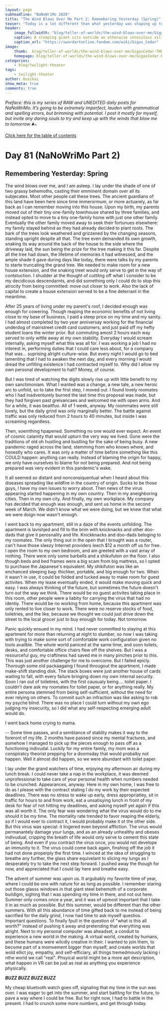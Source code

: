 ```yaml
---
layout: page
subheadline: "NaNoWriMo 2020"
title: "The Wind Blows Over Me Part 2: Remembering Yesterday (Spring)"
teaser: "Today is a lot different than what yesterday was shaping up to be."
header:
    image_fullwidth: "blog/teller-of-worlds/the-wind-blows-over-me/GigasCedar-HEAD.jpg"
    caption: A sleeping giant sits outside an otherwise innoculous village at the outskirts of the virtual realm...
    caption_url: "https://swordartonline.fandom.com/wiki/Gigas_Cedar"
image:
    thumb:  blog/teller-of-worlds/the-wind-blows-over-me/GigasCedar-THUMB.png
    homepage: blog/teller-of-worlds/the-wind-blows-over-me/GigasCedar-RAW.png
categories:
    - blog/twilight-theater
tags:
    - twilight-theater
author: Ousikai
show_meta: true
comments: true
---
```

*Preface: this is my series of RAW and UNEDITED daily posts for NaNoWriMo. It’s going to be extremely imperfect, lauden with grammatical and spelling errors, but brimming with potential. I post it mostly for myself, but invite any daring souls to try and keep up with the winds that blow me to tomorrow :wind_face:.*

[Click here for the table of contents]({{site.url}}{{site.baseurl}}/blog/perfecting-your-protagonist/the-wind-blows-over-me-table-of-contents) <br/>

# Day 81 (NaNoWriMo Part 2)
## Remembering Yesterday: Spring

The wind blows over me, and I am asleep. I lay under the shade of one of two grassy behemoths, casting their emminent domain over all its subjecates. Most other people call these trees. The ancient guardians of this land have been here since time immerormum, or more actuarely, as far back as I can remember moving into this house. Upon my birth, my parents moved out of their tiny one-family townhouse shared by three families, and instead opted to move to a tiny one-family home with just one other family. Eventually the other family moved away to seek their fortunues elsewhere: my family stayed behind as they had already decided to plant roots. The bark of the trees look weathered and grizzened by the changing seasons, standing upright despite all that. The tree even demanded its own growth, snaking its way around the back of the house to the side where the driveway laid, the sun being the prize for the tree making it this far. Despite all the tree had down, the lifetime of memories it had witnessed, and the ample shade it gave during days like today, there were talks by my parents to starte truncating the grand tree. We needed to make room for a new house extension, and the snaking treet would only serve to get in the way of contstuction. I shudder at the thought of cuttitng off what I consider to be my decidicous descendarnts, and did something only I could do to stop this atrocity from being committed: move out closer to work. Also the lack of capital to create a house extension served to be a fine deterrant in the meantime.

After 25 years of living under my parent's roof, I decided enough was enough for cowering. Though reaping the economic benefits of not living close to my base of business, I paid a steep price on my time and my sanity. I had almost completed by two year anniversay working for the financial underdog of mainstreet credit card customers, and just paid off my hefty student loans the winter prior. But commuting amost 2 hours each way served to only wittle away at my own stability. Everyday I would scream internally, asking myself what this was all for. I was working a job I had no interest in, performing duties that I could care less about, for a company that was... suprising alright culture-wise. But every night I would go to bed lamenting that I had to awaken the next day, and every morning I would dread the unfilling existence I had contracted myself to. Why did I allow my own personal development to halt? Money, of course. 


But I was tired of watching the digits slowly rise up with little benefit to my own sanctimoniam. What I wanted was a change, a new tale, a new heroic arc to unfold, so to take the first step, I moved out. I found lovely roomates who I had inadventurely burned the last time this proposal was made, but they had forgiven past greivancaes and welcomed me with open arms. And for a while, it was beaitfuo. All of 1 week, anyway. My roommates were still lovely, but the daily grind was only marginally better. The battle against traffic was only reduced from 2 hours to 40 minutes, but inside I was screaming regardless.

Then, soemthing hpapened. Something no one would ever expect. An event of cosmic calamity that would upturn the very way we lived. Gone were the traditions of old oh hustling and bustling for the sake of being busy. A new pandemic raged across the land, stemming from who knows where, and honestly who cares. It was only a matter of time before something like this COULD happen: anything can really. Instead of blaming the origin for happy, we only have ourselves to blame for not being prepared. And not being prepared was very evident in this pandemic's wake. 

It all seemed so distant and nonconsiquentual when I heard about this diseases spreading like wildfire in the country of origin. Sucks to be those guys, I have my own issues to worry about. Then news of the virus appearing started happening in my own country. Then in my aneighboring cities. Then in my own city. And finally, my own workplace. My company has decided that enough was enough, and sent us home in the second week of March. We didn't know what we were doing, but we knew that what we were doign now wasn't enough. 

I went back to my apartment, still in a daze of the events unfolding. The apartment is lavishjed and fill to the brim with knicknacks and other doo-dads that give it perosnality and life. Knickknacks and doo-dads beloging to my roomates. The only thing out in the open that I brought was a router, can't have those sleezy Internet providers leech $12 a month off us for free. I open the room to my own bedroom, and am greeted with a vast array of nothing. There were only some barbells and a shikufuton on the floor. I also though beds and bed frames were a big scam from big mattress, so I opted to purchase the Japanese's equivalent. My shikifuton was like an enchanced sleeping bag: thichker, portable, and big enough for two. When it wasn't in use, it could be folded and tucked away to make room for guest activites. When my lease eventually ended, it would make moving quick and easy. I was always thinking of the future, but sometimes the future doesn't turn out the way we think. There would be no guest activites taking place in this room, other people were a liabity for carrying the virus that had no identiy. There would be no working from home, because this apartment was only rented to live closer to work. There were no reserve stocks of food, toiletries, and the like, because we thought we could just drive down the street to the local grocer just to buy enougjh for today. Not tomorrow. 

Panic quickly ensued in my mind. I had never committed to staying at this apartment for more than returning at night to slumber, so now I was taking with trying to make some sort of comfortable work configuration given no tools availble. The whole world paniced at the same time, and soon toilets, desks, and comfortable office chairs flew off the shelves. But I was a resourceful guy, my craftiness had saved me in many pinches prior to this. This was just another challenge for me to overcome. But I failed epicly. Thorough some old packaagaing I found througout the apartment, I made make-shift standing disk. The stack boxes were just another house of cards waiting to fall, with every failure bringing down my own internal security. Soon I ran out of toiletires, with the first causualy being.... toilet paper. I couldn't dare ask my roomates for toilet paper, or for anything really. My entire persona stemmed from being self-sufficient, without the need for ever relying on others. To commit such an infraction was like asking to rob my psyche blind. There was no place I could turn without my own ego judging my insecurity, so I did what any self-respecting emerging adult would do.

I went back home crying to mama.

--
Some time passes, and a semblance of stablity makes it way to the foreront of my life. 2 months have passed since my mental fractures, and somehow I managed to pick up the pieces enough to pass off as a functioning indivudal. Luckily for my entire family, my mom was a conspiratcy theorist prepping for a doomsday that would probalby not happen. Well it almost did happen, so we were abundant with toilet paper. 

I lay under the grand watchers of time, enjoying my afternoon air during my lunch break. I could never take a nap in the workplace, it was deemed unprofessional to take care of your personal health when numbers needed to be crunched. Appearances, anyway. Here in my own home, I was free to do as I please with the contract stating I do my work by their expected deadlines. There was no stress to wake up early, dress appropriatley, sit in traffic for hours to and from work, eat a unsatisying lunch in front of my desk for fear of not hitting my deadlines, and asking myself yet again if this was all worth it. The only fear was wondering what the virus would do to me should it be my time. The mortality rate trended to favor reaping the elderly, so if I would ever to contract it, I would probably make it ot the other side. But this virus was special: it lingered even beyond affliction. The virus would permanantely damage your lungs, and as an already unhealthy and obeses indivudual, cripping the breath of life would only serve to cement this state of being. And even if you contract the virus once, you would not develope an immunity to it. The virus could come back again, finshing off the job it had not done properply the first time. I winced at the idea of struggling to breathe any further, the glass share equivelant to slicing my lungs as I desperately try to take the next step forward. I pushed away the though for now, and appreciated that I could lay here and breathe easy. 

The advent of summer was upon us. It argubably my favorite time of year, where I could be one with nature for as long as possible. I remember staring out those glasss windows in that giant steel behemoth of a corporate buildigm, sighing that I was spending my time in there, and not out here. Summer only comes once a year, and it was of upmost important that I take it in as much as possible. But this summer, would be different than the other summers. With all this abundance of time gifted back to me instead of being sacrified for the daily grind, I now had time to ask myself questios. Important questions. To finally fpull in the question of "what is this all worth?" instead of pushing it away and pretending that everything was alright. Next to my personal computer was aheadset, a conduit to experience a new world in the making. A virtual world, created by humans, and these humans were wilcdly creative in their. I wanted to join them, to become part of a momvement bigger than myself, and create worlds that wold ellict joy, empathy, and self-efficiary, all things tremedmously lacking i nthe world we call "real". Phsyical world might be a more apt description, what happen in VR can be just as real as anything you experience physically. 

***BUZZ BUZZ BUZZ BUZZ***

My cheap bluetooth watch goes off, signaling that my time in the sun was over. I was eager to get into the summer, and start battling for the future, to pave a way where I could be free. But for right now, I had to battle in the present. I had to crunch some more numbers, and get through today. 